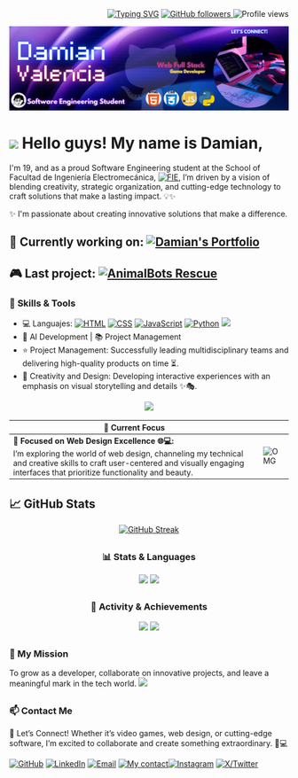 
<div align="right">
<a href="https://git.io/typing-svg"><img src="https://readme-typing-svg.herokuapp.com?font=Source+Code+Pro&weight=700&duration=2000&pause=1000&color=37F740&width=435&lines=%E2%AD%90+Passionate+Engineering+Student+%E2%9C%8D%EF%B8%8F;%F0%9F%93%88+Product+Developer+%F0%9F%94%A7;%F0%9F%8C%B1+Open-Source+Enthusiast+%F0%9F%8E%AF;%F0%9F%91%80+Competitive+Programmer+%F0%9F%92%BB;%F0%9F%98%B8+Fun+Fact+Love+Cats+%E2%9D%A4%EF%B8%8F" alt="Typing SVG" /></a>
<a href="https://github.com/Dami-Val">
    <img src="https://img.shields.io/github/followers/Dami-Val?style=plastic&logo=github&label=Followers&color=010409&labelColor=010409" alt="GitHub followers" />
    </a> 
    <img src="https://komarev.com/ghpvc/?username=Dami-Val&color=010409&style=plastic&label=Profile+views&logo=eye&labelColor=010409" alt="Profile views" />
</div>

![My Banner](dam_banner.png)


# <img src="https://raw.githubusercontent.com/MartinHeinz/MartinHeinz/master/wave.gif" width="35" /> Hello guys! My name is Damian,                                                                                                                                         
I'm 19, and as a proud Software Engineering student at the School of Facultad de Ingeniería Electromecánica, [![FIE](https://img.shields.io/badge/-FIE-000066?style=plastic&logo=grad&logoColor=white)](https://portal.ucol.mx/fie/), I’m driven by a vision of blending creativity, strategic organization, and cutting-edge technology to craft solutions that make a lasting impact. 💡✨


✨ I'm passionate about creating innovative solutions that make a difference.

## 🔭 Currently working on:   [![Damian's Portfolio](https://img.shields.io/badge/-Damian's%20Portfolio-010409?style=plastic&logo=github&logoColor=green&labelColor=010409)](https://github.com/Dami-Val/Damian-s-Portfolio.git)


## 🎮 Last project:  [![AnimalBots Rescue](https://img.shields.io/badge/-AnimalBots%20Rescue-010409?style=plastic&logo=github&logoColor=blue&labelColor=010409)](https://github.com/Dami-Val/AnimalBots-Rescue)





### 🚀 **Skills & Tools**




- 💻 Languajes:  [![HTML](https://img.shields.io/badge/HTML-e14e1d?style=plastic&logo=html5&logoColor=white)](https://developer.mozilla.org/en-US/docs/Web/HTML) [![CSS](https://img.shields.io/badge/CSS-0277bd?style=plastic&logo=css3&logoColor=white)](https://developer.mozilla.org/en-US/docs/Web/CSS) [![JavaScript](https://img.shields.io/badge/JavaScript-f0db4f?style=plastic&logo=javascript&logoColor=black)](https://developer.mozilla.org/en-US/docs/Web/JavaScript) [![Python](https://img.shields.io/badge/Python-3774a7?style=plastic&logo=python&logoColor=f3f3f3)](https://docs.python.org/3/) [![](https://img.shields.io/badge/-394aab?style=plastic&logo=c&logoColor=white)](https://devdocs.io/c/)
- 🤖 AI Development | 📚 Project Management
- ⭐ Project Management: Successfully leading multidisciplinary teams and delivering high-quality products on time ⏳.
- 🎨 Creativity and Design: Developing interactive experiences with an emphasis on visual storytelling and details ✨🎭.
<p align="center">
  <a href="">
    <img src="https://skillicons.dev/icons?i=html,css,js,python,c" />
  </a>
</p>



| 👀 Current Focus |   |
|------------------------------------------------------------------------------------------------------|---------------------------------------------------------------------------------------------------------------------------|
| 🔹 **Focused on Web Design Excellence 🌐💻:** <br> I’m exploring the world of web design, channeling my technical and creative skills to craft user-centered and visually engaging interfaces that prioritize functionality and beauty. |   ![OMG](https://media4.giphy.com/media/v1.Y2lkPTc5MGI3NjExdnVqMnBtZTRwODFxemUybWI1ZWJraTRlcW55aXA1emk5OHJkeHE0YiZlcD12MV9pbnRlcm5hbF9naWZfYnlfaWQmY3Q9Zw/xT9IgHq4eDQKKCHqAo/giphy.gif)                                                                                                                         |



## 📈 GitHub Stats 

<div align="center">

[![GitHub Streak](https://nirzak-streak-stats.vercel.app?user=Dami-Val&theme=tokyonight-duo&hide_border=true)](https://git.io/streak-stats)

##

### 📊 Stats & Languages  

  <tr>
    <td align="center"><img src="https://github-readme-stats.vercel.app/api?username=Dami-Val&show_icons=true&theme=transparent&hide_rank=true&card_width=300&hide_border=true"></td>
    <td align="center"><img src="https://github-readme-stats.vercel.app/api/top-langs/?username=Dami-Val&layout=compact&theme=transparent&card_width=300&hide_border=true"></td>
  </tr>


##

### 🚀 Activity & Achievements


  <tr>
    <td align="center"><img src="https://github-readme-activity-graph.vercel.app/graph?username=Dami-Val&theme=github-dark&hide_border=true"></td>
    <td align="center"><img src="https://github-profile-trophy.vercel.app/?username=Dami-Val&theme=tokyonight&no-frame=true"></td>
  </tr>


</div>

##





### 🎯 My Mission 
To grow as a developer, collaborate on innovative projects, and leave a meaningful mark in the tech world.
 <img src="https://media.giphy.com/media/trN83pDD8yRDHBGfl3/giphy.gif" width="40" />
 
##

### 📫 **Contact Me**
📢 Let’s Connect! Whether it’s video games, web design, or cutting-edge software, I’m excited to collaborate and create something extraordinary. 🤝💻



[![GitHub](https://img.shields.io/badge/-GitHub-010409?style=plastic&logo=github&logoColor=white)](https://github.com/Dami-Val)  [![LinkedIn](https://img.shields.io/badge/-LinkedIn-0a66c2?style=plastic&logo=in&logoColor=white)](https://linkedin.com/in/damian-valencia)  [![Email](https://img.shields.io/badge/-Email-c4211f?style=plastic&logo=gmail&logoColor=white)](mailto:damival.32@gmail.com)  [![My contact](https://img.shields.io/badge/-WhatsApp-36be49?style=plastic&logo=whatsapp&logoColor=white)](https://w.app/damianvalencia)[![Instagram](https://img.shields.io/badge/-Instagram-e52765?style=plastic&logo=instagram&logoColor=white)](https://www.instagram.com/damival_/)  [![X/Twitter](https://img.shields.io/badge/-000000?style=plastic&logo=x&logoColor=white)](https://x.com/damival_) 




